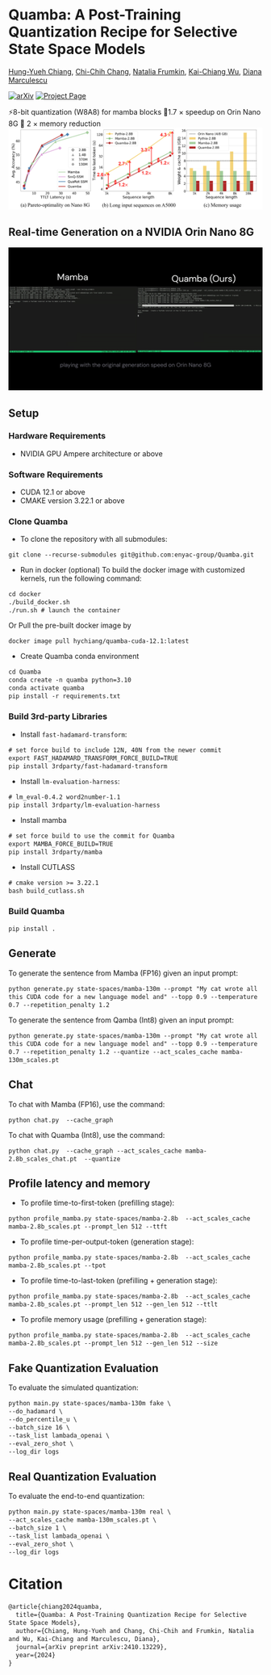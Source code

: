 # Quamba: A Post-Training Quantization Recipe for Selective State Space Models

[Hung-Yueh Chiang](https://hychiang.info/),
[Chi-Chih Chang](https://github.com/shadowpa0327),
[Natalia Frumkin](https://www.nfrumkin.com),
[Kai-Chiang Wu](https://people.cs.nycu.edu.tw/~kcw/),
[Diana Marculescu](https://users.ece.utexas.edu/~dianam/)

[![arXiv](https://img.shields.io/badge/arXiv-2410.13229-b31b1b.svg)](https://arxiv.org/pdf/2410.13229)
[![Project Page](https://img.shields.io/badge/Project-Website-orange)](https://hychiang.info/projects/quamba/)


⚡8-bit quantization (W8A8) for mamba blocks 🚀1.7 $\times$ speedup on Orin Nano 8G 🔻 2 $\times$ memory reduction
![Quamba](misc/Quamba.png)


## Real-time Generation on a NVIDIA Orin Nano 8G
![Quamba](misc/Quamba.gif)

## Setup

### Hardware Requirements
- NVIDIA GPU Ampere architecture or above

### Software Requirements
- CUDA 12.1 or above
- CMAKE version 3.22.1 or above

### Clone Quamba
- To clone the repository with all submodules:
```
git clone --recurse-submodules git@github.com:enyac-group/Quamba.git
```

- Run in docker (optional)
To build the docker image with customized kernels, run the following command:
```
cd docker
./build_docker.sh
./run.sh # launch the container
```

Or Pull the pre-built docker image by
```
docker image pull hychiang/quamba-cuda-12.1:latest
```

- Create Quamba conda environment
```
cd Quamba
conda create -n quamba python=3.10
conda activate quamba
pip install -r requirements.txt
```

### Build 3rd-party Libraries

- Install `fast-hadamard-transform`:
```
# set force build to include 12N, 40N from the newer commit
export FAST_HADAMARD_TRANSFORM_FORCE_BUILD=TRUE
pip install 3rdparty/fast-hadamard-transform
```

- Install `lm-evaluation-harness`:
```
# lm_eval-0.4.2 word2number-1.1
pip install 3rdparty/lm-evaluation-harness
``````

- Install mamba
```
# set force build to use the commit for Quamba
export MAMBA_FORCE_BUILD=TRUE
pip install 3rdparty/mamba
```

- Install CUTLASS
```
# cmake version >= 3.22.1
bash build_cutlass.sh
```

### Build Quamba
```
pip install .
```

## Generate

To generate the sentence from Mamba (FP16) given an input prompt:
```
python generate.py state-spaces/mamba-130m --prompt "My cat wrote all this CUDA code for a new language model and" --topp 0.9 --temperature 0.7 --repetition_penalty 1.2
```

To generate the sentence from Qamba (Int8) given an input prompt:
```
python generate.py state-spaces/mamba-130m --prompt "My cat wrote all this CUDA code for a new language model and" --topp 0.9 --temperature 0.7 --repetition_penalty 1.2 --quantize --act_scales_cache mamba-130m_scales.pt
```


## Chat

To chat with Mamba (FP16), use the command:
```
python chat.py  --cache_graph
```

To chat with Quamba (Int8), use the command:
```
python chat.py  --cache_graph --act_scales_cache mamba-2.8b_scales_chat.pt  --quantize
```

## Profile latency and memory

- To profile time-to-first-token (prefilling stage):
```
python profile_mamba.py state-spaces/mamba-2.8b  --act_scales_cache mamba-2.8b_scales.pt --prompt_len 512 --ttft
```

- To profile time-per-output-token (generation stage):
```
python profile_mamba.py state-spaces/mamba-2.8b  --act_scales_cache mamba-2.8b_scales.pt --tpot
```

- To profile time-to-last-token (prefilling + generation stage):
```
python profile_mamba.py state-spaces/mamba-2.8b  --act_scales_cache mamba-2.8b_scales.pt --prompt_len 512 --gen_len 512 --ttlt
```

- To profile memory usage (prefilling + generation stage):
```
python profile_mamba.py state-spaces/mamba-2.8b  --act_scales_cache mamba-2.8b_scales.pt --prompt_len 512 --gen_len 512 --size
```

## Fake Quantization Evaluation
To evaluate the simulated quantization:
```
python main.py state-spaces/mamba-130m fake \
--do_hadamard \
--do_percentile_u \
--batch_size 16 \
--task_list lambada_openai \
--eval_zero_shot \
--log_dir logs
```

## Real Quantization Evaluation
To evaluate the end-to-end quantization:
```
python main.py state-spaces/mamba-130m real \
--act_scales_cache mamba-130m_scales.pt \
--batch_size 1 \
--task_list lambada_openai \
--eval_zero_shot \
--log_dir logs
```

# Citation
```
@article{chiang2024quamba,
  title={Quamba: A Post-Training Quantization Recipe for Selective State Space Models},
  author={Chiang, Hung-Yueh and Chang, Chi-Chih and Frumkin, Natalia and Wu, Kai-Chiang and Marculescu, Diana},
  journal={arXiv preprint arXiv:2410.13229},
  year={2024}
}
````
